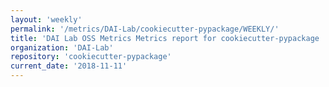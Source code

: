 ```yaml
---
layout: 'weekly'
permalink: '/metrics/DAI-Lab/cookiecutter-pypackage/WEEKLY/'
title: 'DAI Lab OSS Metrics Metrics report for cookiecutter-pypackage | WEEKLY-REPORT-2018-11-11'
organization: 'DAI-Lab'
repository: 'cookiecutter-pypackage'
current_date: '2018-11-11'
---
```

